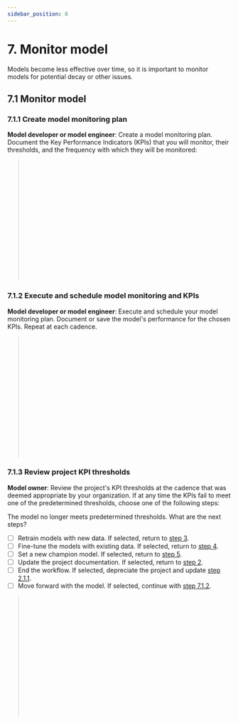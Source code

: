 ```yaml
---
sidebar_position: 8
---
```


# 7. Monitor model
Models become less effective over time, so it is important to monitor models for potential decay or other issues.

## 7.1 Monitor model

### 7.1.1 Create model monitoring plan
**Model developer or model engineer**: Create a model monitoring plan. Document the Key Performance Indicators (KPIs) that you will monitor, their thresholds, and the frequency with which they will be monitored: 

> <br></br>
> <br></br>
> <br></br>
> <br></br>
> <br></br>
> <br></br>
> <br></br>
> <br></br>

### 7.1.2 Execute and schedule model monitoring and KPIs
**Model developer or model engineer**: Execute and schedule your model monitoring plan. Document or save the model's performance for the chosen KPIs. Repeat at each cadence. 

> <br></br>
> <br></br>
> <br></br>
> <br></br>
> <br></br>
> <br></br>
> <br></br>
> <br></br>

### 7.1.3 Review project KPI thresholds
**Model owner**: Review the project's KPI thresholds at the cadence that was deemed appropriate by your organization.
If at any time the KPIs fail to meet one of the predetermined thresholds, choose one of the following steps:

The model no longer meets predetermined thresholds. What are the next steps?

* [ ] Retrain models with new data. If selected, return to [step 3](3-prepare-and-assess-data.md).
* [ ] Fine-tune the models with existing data. If selected, return to [step 4](4-train-model.md). 
* [ ] Set a new champion model. If selected, return to [step 5](5-test-model.md). 
* [ ] Update the project documentation. If selected, return to [step 2](2-document-project.md). 
* [ ] End the workflow. If selected, depreciate the project and update [step 2.1.1](2-document-project.md). 
* [ ] Move forward with the model. If selected, continue with [step 7.1.2](#712-execute-and-schedule-model-monitoring-and-KPIs).

> <br></br>
> <br></br>
> <br></br>
> <br></br>
> <br></br>
> <br></br>
> <br></br>
> <br></br>
